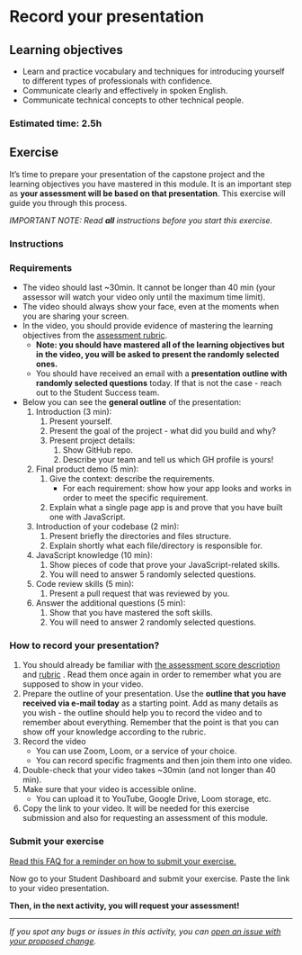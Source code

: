 

# Record your presentation

## Learning objectives

- Learn and practice vocabulary and techniques for introducing yourself to different types of professionals with confidence.
- Communicate clearly and effectively in spoken English.
- Communicate technical concepts to other technical people.

### Estimated time: 2.5h

## Exercise

It’s time to prepare your presentation of the capstone project and the learning objectives you have mastered in this module. It is an important step as **your assessment will be based on that presentation**. This exercise will guide you through this process.

*IMPORTANT NOTE: Read **all** instructions before you start this exercise.*

### Instructions

### Requirements

- The video should last ~30min. It cannot be longer than 40 min (your assessor will watch your video only until the maximum time limit).
- The video should always show your face, even at the moments when you are sharing your screen.
- In the video, you should provide evidence of mastering the learning objectives from the [assessment rubric](https://www.notion.so/230916623f554b4dbe43c688c0879010).
    - **Note: you should have mastered all of the learning objectives but in the video, you will be asked to present the randomly selected ones.**
    - You should have received an email with a **presentation outline with randomly selected questions** today. If that is not the case - reach out to the Student Success team.
- Below you can see the **general outline** of the presentation:
    1. Introduction (3 min): 
        1. Present yourself.
        2. Present the goal of the project - what did you build and why?
        3. Present project details:
            1. Show GitHub repo.
            2. Describe your team and tell us which GH profile is yours!
    2. Final product demo (5 min):
        1. Give the context: describe the requirements.
             - For each requirement: show how your app looks and works in order to meet the specific requirement.
        3. Explain what a single page app is and prove that you have built one with JavaScript.
    3. Introduction of your codebase (2 min):
        1. Present briefly the directories and files structure.
        2. Explain shortly what each file/directory is responsible for.
    5. JavaScript knowledge (10 min):
        1. Show pieces of code that prove your JavaScript-related skills.
        2. You will need to answer 5 randomly selected questions.
    6. Code review skills (5 min):
        1. Present a pull request that was reviewed by you.
    7. Answer the additional questions (5 min):
        1. Show that you have mastered the soft skills.
        2. You will need to answer 2 randomly selected questions.

### How to record your presentation?

1. You should already be familiar with [the assessment score description](https://github.com/microverseinc/curriculum-javascript/blob/main/group-capstone/articles/assessment_score.md) and [rubric](https://www.notion.so/230916623f554b4dbe43c688c0879010) . Read them once again in order to remember what you are supposed to show in your video.
2. Prepare the outline of your presentation. Use the **outline that you have received via e-mail today** as a starting point. Add as many details as you wish - the outline should help you to record the video and to remember about everything. Remember that the point is that you can show off your knowledge according to the rubric.
3. Record the video
    - You can use Zoom, Loom, or a service of your choice.
    - You can record specific fragments and then join them into one video.
4. Double-check that your video takes ~30min (and not longer than 40 min).
5. Make sure that your video is accessible online.
    - You can upload it to YouTube, Google Drive, Loom storage, etc.
6. Copy the link to your video. It will be needed for this exercise submission and also for requesting an assessment of this module.

### Submit your exercise

[Read this FAQ for a reminder on how to submit your exercise.](https://microverse.zendesk.com/hc/en-us/articles/360061344234)

Now go to your Student Dashboard and submit your exercise. Paste the link to your video presentation.

**Then, in the next activity, you will request your assessment!**

---

*If you spot any bugs or issues in this activity, you can [open an issue with your proposed change](https://github.com/microverseinc/curriculum-transversal-skills/blob/main/git-github/articles/open_issue.md).*
